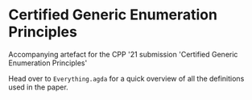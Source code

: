 # Certified Generic Enumeration Principles

Accompanying artefact for the CPP '21 submission 'Certified Generic Enumeration Principles'

Head over to `Everything.agda` for a quick overview of all the definitions used in the paper. 
